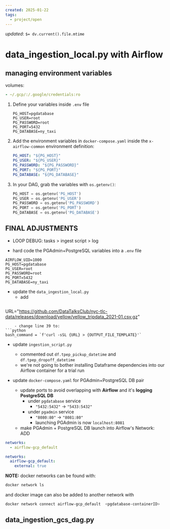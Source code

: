 ```yaml
---
created: 2025-01-22
tags:
  - project/open
---
```

*updated*: `$= dv.current().file.mtime`




# data_ingestion_local.py  with  Airflow


## managing environment variables

volumes:
```yaml
- ~/.gcp/:/.google/credentials:ro
```


1. Define your variables inside `.env` file
    ```
    PG_HOST=pgdatabase
    PG_USER=root
    PG_PASSWORD=root
	PG_PORT=5432
	PG_DATABASE=ny_taxi
    ```
    
2. Add the environment variables in `docker-compose.yaml` inside the `x-airflow-common` environment definition:
    ```yaml
    PG_HOST: "${PG_HOST}"
    PG_USER: "${PG_USER}"
    PG_PASSWORD: "${PG_PASSWORD}"
    PG_PORT: "${PG_PORT}"
    PG_DATABASE: "${PG_DATABASE}"
    ```
    
3. In your DAG, grab the variables with `os.getenv()`:
    ```python
    PG_HOST = os.getenv('PG_HOST')
    PG_USER = os.getenv('PG_USER')
    PG_PASSWORD = os.getenv('PG_PASSWORD')
    PG_PORT = os.getenv('PG_PORT')
    PG_DATABASE = os.getenv('PG_DATABASE')
    ```



## FINAL ADJUSTMENTS
* LOOP DEBUG: tasks > ingest script > log

* hard code the PGAdmin+PostgreSQL variables into a `.env` file
```
AIRFLOW_UID=1000
PG_HOST=pgdatabase
PG_USER=root
PG_PASSWORD=root
PG_PORT=5432
PG_DATABASE=ny_taxi
```

- update the `data_ingestion_local.py`
	- add
	```python
URL="https://github.com/DataTalksClub/nyc-tlc-data/releases/download/yellow/yellow_tripdata_2021-01.csv.gz"
```
	- change line 39 to:
```python
bash_command = `f'curl -sSL {URL} > {OUTPUT_FILE_TEMPLATE}'`
```


- update `ingestion_script.py`
	- commented out `df.tpep_pickup_datetime` and `df.tpep_dropoff_datetime` 
	- we're not going to bother installing Dataframe dependencies into our Airflow container for a trial run

- update `docker-compose.yaml`  for PGAdmin+PostgreSQL DB pair
	- update ports to avoid overlapping with **Airflow**   and   it's **logging PostgreSQL DB**
		- under `pgdatabase`  service
			- `"5432:5432"` -> `"5433:5432"`
		- under `pgadmin`  service
			- `"8080:80"` -> `"8081:80"`
			- launching PGAdmin is now `localhost:8081`
	- make PGAdmin + PostgreSQL DB launch into Airflow's Network:  ADD

```yaml
networks:
  - airflow-gcp_default
```

```yaml
networks:
  airflow-gcp_default:
    external: true
```

**NOTE:** docker networks can be found with:
```bash
docker network ls
```
and docker image can also be added to another network with
```bash
docker network connect airflow-gcp_default  <pgdatabase-containerID>
```



## data_ingestion_gcs_dag.py